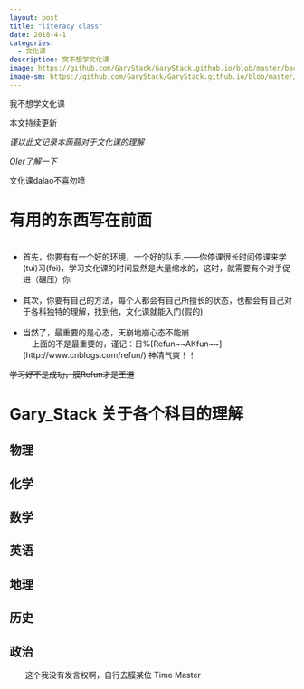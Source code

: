 ```yaml
---
layout: post
title: "literacy class"
date: 2018-4-1
categories:
  - 文化课
description: 窝不想学文化课
image: https://github.com/GaryStack/GaryStack.github.io/blob/master/background/%E6%98%9F%E7%A9%BA/timg%20(1).jpg?raw=true
image-sm: https://github.com/GaryStack/GaryStack.github.io/blob/master/background/%E6%98%9F%E7%A9%BA/timg%20(1).jpg?raw=true
---
```

我不想学文化课

本文持续更新

_谨以此文记录本蒟蒻对于文化课的理解_

_OIer了解一下_

文化课dalao不喜勿喷

# 有用的东西写在前面

<ul>
  <li>首先，你要有有一个好的环境，一个好的队手.——你停课很长时间停课来学(tui)习(fei)，学习文化课的时间显然是大量缩水的，这时，就需要有个对手促进（碾压）你</li>
  <li>其次，你要有自己的方法，每个人都会有自己所擅长的状态，也都会有自己对于各科独特的理解，找到他，文化课就能入门(假的)</li>
  <li>当然了，最重要的是心态，天崩地崩心态不能崩</li>
    
上面的不是最重要的，谨记：日%[Refun~~AKfun~~](http://www.cnblogs.com/refun/)
                        神清气爽！！

</ul>

~~学习好不是成功，膜Refun才是王道~~
    
# Gary_Stack 关于各个科目的理解

## 物理

## 化学

## 数学

## 英语

## 地理

## 历史

## 政治

        这个我没有发言权啊，自行去膜某位 Time Master
        
